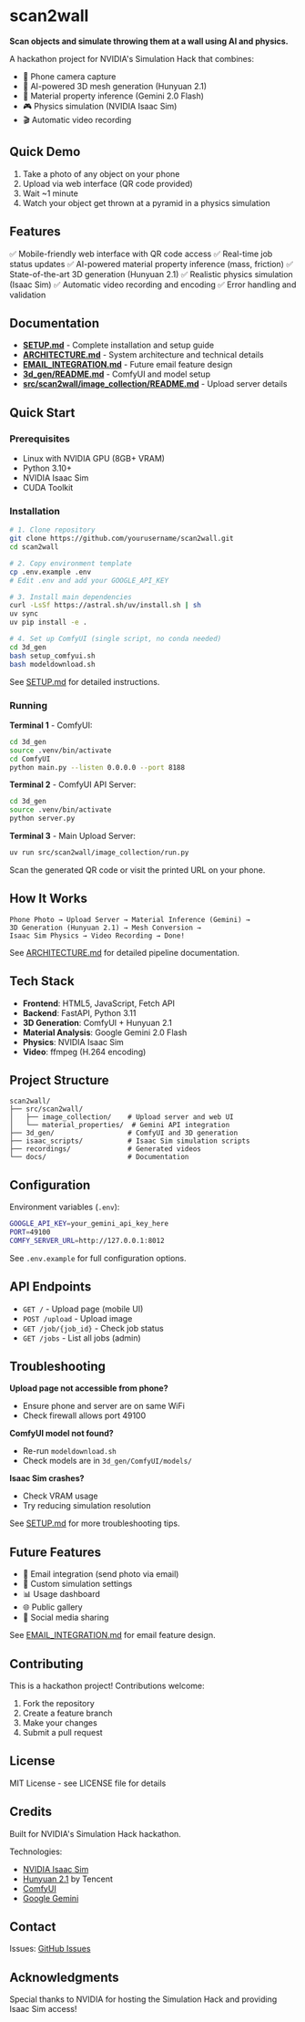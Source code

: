 # scan2wall

**Scan objects and simulate throwing them at a wall using AI and physics.**

A hackathon project for NVIDIA's Simulation Hack that combines:
- 📱 Phone camera capture
- 🤖 AI-powered 3D mesh generation (Hunyuan 2.1)
- 🧠 Material property inference (Gemini 2.0 Flash)
- 🎮 Physics simulation (NVIDIA Isaac Sim)
- 🎬 Automatic video recording

## Quick Demo

1. Take a photo of any object on your phone
2. Upload via web interface (QR code provided)
3. Wait ~1 minute
4. Watch your object get thrown at a pyramid in a physics simulation

## Features

✅ Mobile-friendly web interface with QR code access
✅ Real-time job status updates
✅ AI-powered material property inference (mass, friction)
✅ State-of-the-art 3D generation (Hunyuan 2.1)
✅ Realistic physics simulation (Isaac Sim)
✅ Automatic video recording and encoding
✅ Error handling and validation

## Documentation

- **[SETUP.md](SETUP.md)** - Complete installation and setup guide
- **[ARCHITECTURE.md](ARCHITECTURE.md)** - System architecture and technical details
- **[EMAIL_INTEGRATION.md](EMAIL_INTEGRATION.md)** - Future email feature design
- **[3d_gen/README.md](3d_gen/README.md)** - ComfyUI and model setup
- **[src/scan2wall/image_collection/README.md](src/scan2wall/image_collection/README.md)** - Upload server details

## Quick Start

### Prerequisites
- Linux with NVIDIA GPU (8GB+ VRAM)
- Python 3.10+
- NVIDIA Isaac Sim
- CUDA Toolkit

### Installation

```bash
# 1. Clone repository
git clone https://github.com/yourusername/scan2wall.git
cd scan2wall

# 2. Copy environment template
cp .env.example .env
# Edit .env and add your GOOGLE_API_KEY

# 3. Install main dependencies
curl -LsSf https://astral.sh/uv/install.sh | sh
uv sync
uv pip install -e .

# 4. Set up ComfyUI (single script, no conda needed)
cd 3d_gen
bash setup_comfyui.sh
bash modeldownload.sh
```

See [SETUP.md](SETUP.md) for detailed instructions.

### Running

**Terminal 1** - ComfyUI:
```bash
cd 3d_gen
source .venv/bin/activate
cd ComfyUI
python main.py --listen 0.0.0.0 --port 8188
```

**Terminal 2** - ComfyUI API Server:
```bash
cd 3d_gen
source .venv/bin/activate
python server.py
```

**Terminal 3** - Main Upload Server:
```bash
uv run src/scan2wall/image_collection/run.py
```

Scan the generated QR code or visit the printed URL on your phone.

## How It Works

```
Phone Photo → Upload Server → Material Inference (Gemini) →
3D Generation (Hunyuan 2.1) → Mesh Conversion →
Isaac Sim Physics → Video Recording → Done!
```

See [ARCHITECTURE.md](ARCHITECTURE.md) for detailed pipeline documentation.

## Tech Stack

- **Frontend**: HTML5, JavaScript, Fetch API
- **Backend**: FastAPI, Python 3.11
- **3D Generation**: ComfyUI + Hunyuan 2.1
- **Material Analysis**: Google Gemini 2.0 Flash
- **Physics**: NVIDIA Isaac Sim
- **Video**: ffmpeg (H.264 encoding)

## Project Structure

```
scan2wall/
├── src/scan2wall/
│   ├── image_collection/    # Upload server and web UI
│   └── material_properties/  # Gemini API integration
├── 3d_gen/                  # ComfyUI and 3D generation
├── isaac_scripts/           # Isaac Sim simulation scripts
├── recordings/              # Generated videos
└── docs/                    # Documentation
```

## Configuration

Environment variables (`.env`):
```bash
GOOGLE_API_KEY=your_gemini_api_key_here
PORT=49100
COMFY_SERVER_URL=http://127.0.0.1:8012
```

See `.env.example` for full configuration options.

## API Endpoints

- `GET /` - Upload page (mobile UI)
- `POST /upload` - Upload image
- `GET /job/{job_id}` - Check job status
- `GET /jobs` - List all jobs (admin)

## Troubleshooting

**Upload page not accessible from phone?**
- Ensure phone and server are on same WiFi
- Check firewall allows port 49100

**ComfyUI model not found?**
- Re-run `modeldownload.sh`
- Check models are in `3d_gen/ComfyUI/models/`

**Isaac Sim crashes?**
- Check VRAM usage
- Try reducing simulation resolution

See [SETUP.md](SETUP.md) for more troubleshooting tips.

## Future Features

- 📧 Email integration (send photo via email)
- 🎨 Custom simulation settings
- 📊 Usage dashboard
- 🌐 Public gallery
- 🔗 Social media sharing

See [EMAIL_INTEGRATION.md](EMAIL_INTEGRATION.md) for email feature design.

## Contributing

This is a hackathon project! Contributions welcome:
1. Fork the repository
2. Create a feature branch
3. Make your changes
4. Submit a pull request

## License

MIT License - see LICENSE file for details

## Credits

Built for NVIDIA's Simulation Hack hackathon.

Technologies:
- [NVIDIA Isaac Sim](https://developer.nvidia.com/isaac-sim)
- [Hunyuan 2.1](https://github.com/Tencent/Hunyuan3D-2) by Tencent
- [ComfyUI](https://github.com/comfyanonymous/ComfyUI)
- [Google Gemini](https://ai.google.dev/)

## Contact

Issues: [GitHub Issues](https://github.com/yourusername/scan2wall/issues)

## Acknowledgments

Special thanks to NVIDIA for hosting the Simulation Hack and providing Isaac Sim access!
